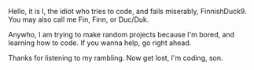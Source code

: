 Hello, it is I, the idiot who tries to code, and fails miserably, FinnishDuck9. You may also call me Fin, Finn, or Duc/Duk.

Anywho, I am trying to make random projects because I'm bored, and learning how to code. If you wanna help, go right ahead.

Thanks for listening to my rambling. Now get lost, I'm coding, son.
